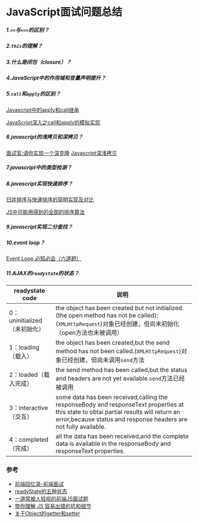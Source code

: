# JavaScript面试问题总结

##### 1.``==``与``===``的区别？

##### 2.``this``的理解？

##### 3.什么是闭包（closure）？

##### 4.JavaScript中的作用域和变量声明提升？

##### 5.``call``和``apply``的区别？

[Javascript中的apply和call继承](https://github.com/Wscats/Good-text-Share/issues/56)

[JavaScript深入之call和apply的模拟实现](https://juejin.im/post/5907eb99570c3500582ca23c)

##### 6.javascript的浅拷贝和深拷贝？

[面试官:请你实现一个深克隆](https://juejin.im/post/5abb55ee6fb9a028e33b7e0a)
[Javascript深浅拷贝](https://github.com/Wscats/Good-text-Share/issues/57)

##### 7.javascript中的类型检测？

##### 8.javascript实现快速排序？

[归并排序与快速排序的简明实现及对比](https://juejin.im/post/5a2969656fb9a0452405bbb4?utm_medium=fe&utm_source=weixinqun)

[JS中可能用得到的全部的排序算法](https://juejin.im/entry/5a0a86d15188257bfe455cba?utm_medium=fe&utm_source=weixinqun)

##### 9.javascript实现二分查找？

##### 10.event loop？

[Event Loop 必知必会（六道题）](https://zhuanlan.zhihu.com/p/34182184)

##### 11.AJAX的``readystate``的状态？

|readystate code | 说明 | 
|--|--|
|0：uninitialized（未初始化）|the object has been created but not initialized.(the open method has not be called);(``XMLHttpRequest``)对象已经创建，但尚未初始化（open方法也未被调用）|
|1：loading（载入）|the object has been created,but the send method has not been called.(``XMLHttpRequest``)对象已经创建，但尚未调用``send``方法|
|2：loaded（载入完成）|the send method has been called,but the status and headers are not yet available.``send``方法已经被调用|
|3：interactive（交互）|some data has been received,calling the responseBody and responseText properties at this state to obtai partial results will return an error,because status and response headers are not fully available.|
|4：completed（完成）|all the data has been received,and the complete data is available in the responseBody and responseText properties.|

### 参考

* [前端回忆录-前端面试](https://github.com/Wscats/Good-Text-Share#%E5%89%8D%E7%AB%AF%E9%9D%A2%E8%AF%95)
* [readyState的五种状态](https://blog.csdn.net/allen19901008/article/details/38680857)
* [一道常被人轻视的前端JS面试题](http://www.cnblogs.com/xxcanghai/p/5189353.html)
* [带你理解 JS 容易出错的坑和细节](https://juejin.im/post/59f54321f265da43085d4a7f?utm_medium=fe&utm_source=weixinqun)
* [关于Object的getter和setter](https://zhuanlan.zhihu.com/p/25672454?utm_source=wechat_session&amp;utm_medium=social)